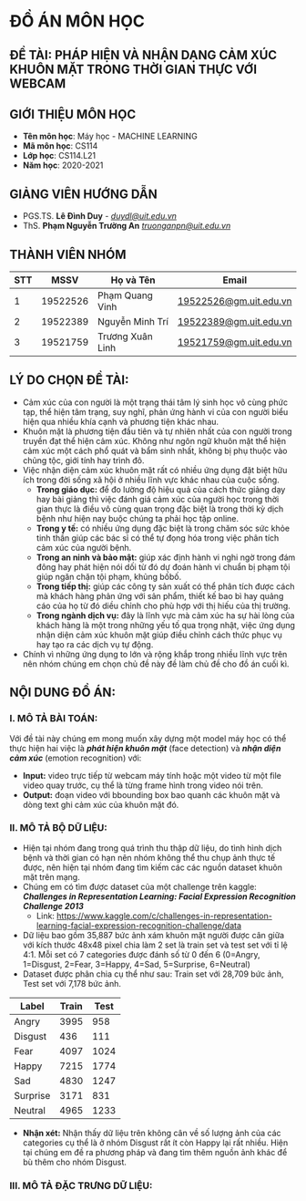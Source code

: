 # **ĐỒ ÁN MÔN HỌC**
## **ĐỀ TÀI:**   PHÁP HIỆN VÀ NHẬN DẠNG CẢM XÚC  KHUÔN MẶT TRONG THỜI GIAN THỰC VỚI WEBCAM

## **GIỚI THIỆU MÔN HỌC**
* **Tên môn học**: Máy học - MACHINE LEARNING
* **Mã môn học**: CS114
* **Lớp học**: CS114.L21
* **Năm học**: 2020-2021

## **GIẢNG VIÊN HƯỚNG DẪN**
* PGS.TS. **Lê Đình Duy** - *duydl@uit.edu.vn*
* ThS. **Phạm Nguyễn Trường An** *truonganpn@uit.edu.vn*

## **THÀNH VIÊN NHÓM**

| STT    | MSSV          | Họ và Tên           | Email                   |
| ------ |---------------| --------------------|-------------------------|
| 1      | 19522526      | Phạm Quang Vinh     |19522526@gm.uit.edu.vn   |
| 2      | 19522389      | Nguyễn Minh Trí     |19522389@gm.uit.edu.vn   |
| 3      | 19521759      | Trương Xuân Linh    |19521759@gm.uit.edu.vn   |

## **LÝ DO CHỌN ĐỀ TÀI:**
* Cảm xúc của con người là một trạng thái tâm lý sinh học vô cùng phức tạp, thể hiện tâm trạng, suy nghĩ, phản ứng hành vi của con người biểu hiện qua nhiều khía cạnh và phương tiện khác nhau.
* Khuôn mặt là phương tiện đầu tiên và tự nhiên nhất của con người trong truyền đạt thể hiện cảm xúc. Không như ngôn ngữ khuôn mặt thể hiện cảm xúc một cách phổ quát và bẩm sinh nhất, không bị phụ thuộc vào chủng tộc, giới tính hay trình đô.
* Việc nhận diện cảm xúc khuôn mặt rất có nhiều ứng dụng đặt biệt hữu ích trong đời sống xã hội ở nhiều lĩnh vực khác nhau của cuộc sống.
  - **Trong giáo dục:** để đo lường độ hiệu quả của cách thức giảng dạy hay bài giảng thì việc đánh giá cảm xúc của người học trong thời gian thực là điều vô cùng quan trọng đặc biệt là trong thời kỳ dịch bệnh như hiện nay buộc chúng ta phải học tập online.
  - **Trong y tế:** có nhiều ứng dụng đặc biệt là trong chăm sóc sức khỏe tinh thần giúp các bác sỉ có thể tự đọng hóa trong việc phân tích cảm xúc của người bệnh.
  - **Trong an ninh và bảo mật:** giúp xác định hành vi nghi ngờ trong đám đông hay phát hiện nói dối từ đó dự đoán hành vi chuẩn bị phạm tội giúp ngăn chặn tội phạm, khủng bốbố.
  - **Trong tiếp thị:** giúp các công ty sản xuất có thể phân tích được cách mà khách hàng phản ứng với sản phẩm, thiết kế bao bì hay quảng cáo của họ từ đó diều chỉnh cho phù hợp với thị hiếu của thị trường.
  - **Trong ngành dịch vụ:** đây là lĩnh vực mà cảm xúc ha sự hài lòng của khách hàng là một trong những yếu tố qua trọng nhật, việc ứng dụng nhận diện cảm xúc khuôn mặt giúp điều chỉnh cách thức phục vụ hay tạo ra các dịch vụ tự động.
* Chính vì những ứng dụng to lớn và rộng khắp trong nhiều lĩnh vực trên nên nhóm chúng em chọn chủ đề này đề làm chủ đề cho đồ án cuối kì.

## **NỘI DUNG ĐỒ ÁN:**
### **I. MÔ TẢ BÀI TOÁN:**
 Với đề tài này chúng em mong muốn xây dựng một model máy học có thể thực hiện hai việc là ***phát hiện khuôn mặt*** (face detection) và ***nhận diện cảm xúc*** (emotion recognition) với:
* **Input:** video trực tiếp từ webcam máy tính hoặc một video từ một file video quay trước, cụ thể là từng frame hình trong video nói trên.
* **Output:** đoạn video với bbounding box bao quanh các khuôn mặt và dòng text ghi cảm xúc của khuôn mặt đó.

### **II. MÔ TẢ BỘ DỮ LIỆU:**
* Hiện tại nhóm đang trong quá trình thu thập dữ liệu, do tình hình dịch bệnh và thời gian có hạn nên nhóm không thể thu chụp ảnh thực tế được, nên hiện tại nhóm đang tìm kiếm các các nguồn dataset khuôn mặt trên mạng.
* Chúng em có tìm được dataset của một challenge trên kaggle: ***Challenges in Representation Learning: Facial Expression Recognition Challenge 2013***
  - Link: https://www.kaggle.com/c/challenges-in-representation-learning-facial-expression-recognition-challenge/data
* Dữ liệu bao gồm 35,887 bức ảnh xám khuôn mặt người được cân giữa với kích thước 48x48 pixel chia làm 2 set là train set và test set với tỉ lệ 4:1. Mỗi set có 7 categories được đánh số từ 0 đến 6 (0=Angry, 1=Disgust, 2=Fear, 3=Happy, 4=Sad, 5=Surprise, 6=Neutral)
* Dataset được phân chia cụ thể như sau: Train set với 28,709 bức ảnh, Test set với 7,178 bức ảnh.

| Label | Train | Test |
|-------|-------|------|
|Angry  |3995   |958   |
|Disgust|436    |111  |
|Fear   |4097   |1024   |
|Happy  |7215   |1774   |
|Sad    |4830   |1247  |
|Surprise|3171  |831  |
|Neutral|4965   |1233   |
  
* **Nhận xét:** Nhận thấy dữ liệu trên không cân về số lượng ảnh của các  categories cụ thể là ở nhóm Disgust rất ít còn Happy lại rất nhiều. Hiện tại chúng em đề ra phương pháp và đang tìm thêm nguồn ảnh khác để bù thêm cho nhóm Disgust.

### **III. MÔ TẢ ĐẶC TRƯNG DỮ LIỆU:**
